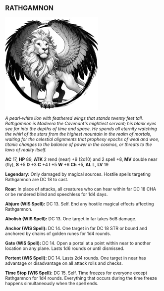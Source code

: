 ## RATHGAMNON

![](images/rathgamnon.webp)

_A pearl-white lion with feathered wings that stands twenty feet tall. Rathgamnon is Madeera the Covenant's mightiest servant; his blank eyes see far into the depths of time and space. He spends all eternity watching the whirl of the stars from the highest mountain in the realm of mortals, waiting for the celestial alignments that prophesy epochs of weal and woe, titanic changes to the balance of power in the cosmos, or threats to the laws of reality itself._

**AC** 17, **HP** 89, **ATK** 2 rend (near) +9 (2d10) and 2 spell +8, **MV** double near (fly), **S** +5 **D** +3 **C** +4 **I** +5 **W** +6 **Ch** +5, **AL** L, **LV** 19

**Legendary:** Only damaged by magical sources. Hostile spells targeting Rathgamnon are DC 18 to cast.

**Roar:** In place of attacks, all creatures who can hear within far DC 18 CHA or be rendered blind and speechless for 1d4 days.

**Abjure (WIS Spell):** DC 13. Self. End any hostile magical effects affecting Rathgamnon.

**Abolish (WIS Spell):** DC 13. One target in far takes 5d8 damage.

**Anchor (WIS Spell):** DC 14. One target in far DC 18 STR or bound and anchored by chains of golden runes for 1d4 rounds.

**Gate (WIS Spell):** DC 14. Open a portal at a point within near to another location on any plane. Lasts 1d6 rounds or until dismissed.

**Portent (WIS Spell):** DC 14. Lasts 2d4 rounds. One target in near has advantage or disadvantage on all attack rolls and checks.

**Time Stop (WIS Spell):** DC 15. Self. Time freezes for everyone except Rathgamnon for 1d4 rounds. Everything that occurs during the time freeze happens simultaneously when the spell ends.


